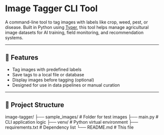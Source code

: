 # Image Tagger CLI Tool

A command-line tool to tag images with labels like crop, weed, pest, or disease. Built in Python using [Typer](https://typer.tiangolo.com/), this tool helps manage agricultural image datasets for AI training, field monitoring, and recommendation systems.

---

## 🚀 Features

- Tag images with predefined labels
- Save tags to a local file or database
- Display images before tagging (optional)
- Designed for use in data pipelines or manual curation

---

## 📁 Project Structure

image-tagger/
├── sample_images/ # Folder for test images
├── main.py # CLI application logic
├── venv/ # Python virtual environment
├── requirements.txt # Dependency list
└── README.md # This file